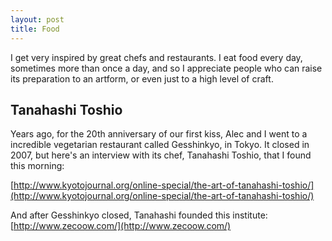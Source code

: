 ```yaml
---
layout: post
title: Food
---
```


I get very inspired by great chefs and restaurants. I eat food every day, sometimes more than once a day, and so I appreciate people who can raise its preparation to an artform, or even just to a high level of craft.

## Tanahashi Toshio

Years ago, for the 20th anniversary of our first kiss, Alec and I went to a incredible vegetarian restaurant called Gesshinkyo, in Tokyo. It closed in 2007, but here's an interview with its chef, Tanahashi Toshio, that I found this morning:

[http://www.kyotojournal.org/online-special/the-art-of-tanahashi-toshio/](http://www.kyotojournal.org/online-special/the-art-of-tanahashi-toshio/)

And after Gesshinkyo closed, Tanahashi founded this institute:
[http://www.zecoow.com/](http://www.zecoow.com/)

